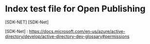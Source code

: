 # Index test file for Open Publishing





[SDK-NET] [SDK-Net]

[SDK-Net] : https://docs.microsoft.com/en-us/azure/active-directory/develop/active-directory-dev-glossary#permissions
